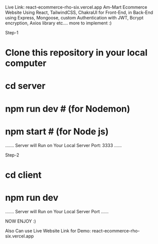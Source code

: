Live Link: react-ecommerce-rho-six.vercel.app
Am-Mart Ecommerce Website Using React, TailwindCSS, ChakraUI for Front-End, in Back-End using Express, Mongoose, custom Authentication with JWT, Bcrypt encryption, Axios library  etc.... more to implement :) 

Step-1

# Clone this repository in your local computer #
# cd server #
# npm run dev # (for Nodemon)
# npm start # (for Node js)
....... Server will Run on Your Local Server Port: 3333 ......

Step-2
# cd client #
# npm run dev #
....... Server will Run on Your Local Server Port ......

NOW ENJOY :)

Also Can use Live Website Link for Demo: react-ecommerce-rho-six.vercel.app
